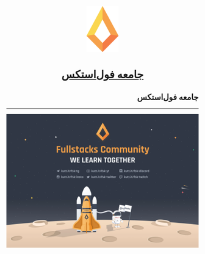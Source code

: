 <p align="center">
  <img height="120px" src="./assets/logo.svg" />
  <br />
  <a href="https://fullstacks.ir">
    <h1 align="center">جامعه فول‌استکس </h1>
  </a>
</p>

<h2 lang="fa" dir="rtl" align="right">جامعه فول‌استکس</h2>
<p lang="fa" dir="rtl" align="right"></p>


---
<img src="./assets/header.webp" />
